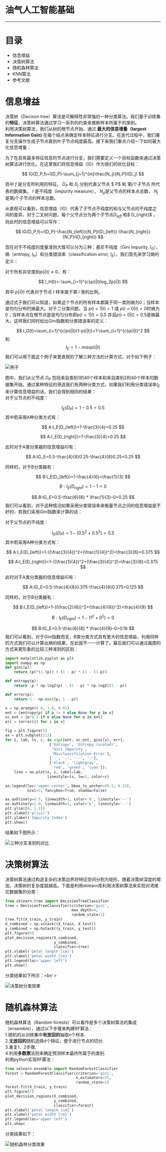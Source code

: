 # 油气人工智能基础
---
# 目录
- 信息增益<br />
- 决策树算法<br />
- 随机森林算法<br />
- KNN算法<br />
- 参考文献<br />

# 信息增益
决策树（Decison tree）算法是可解释性非常强的一种分类算法。我们基于训练集的**特征**，决策树算法通过学习一系列的约束来推断样本所属于的类别。<br />
利用决策树算法，我们从树的根节点开始，通过 **最大的信息增量（largest Information Gain)** 在每个结点来确定样本特征进行分支。在迭代过程中，我们重复分支操作生成子节点直到叶子节点纯度最高。接下来我们重点介绍一下如何最大化信息增量：<br />

为了在具有最多特征信息的节点进行分支，我们需要定义一个目标函数来通过决策树算法进行优化。在这里我们将信息增益（IG）作为我们的优化目标：

$$
IG(D_P,f)=I(D_P)-\sum_{j=1}^{m}\frac{N_j}{N_P}I(D_j)
$$

其中 $f$ 是分支所利用的特征， $D_P$ 和 $D_j$ 分别代表父节点  $ P$ 和 第$j$个子节点 所代表的数据集。 $I$ 是不纯度（impurity measure）， $N_p$是父节点的样本点总数， $N_j$ 是第$j$个子节点的样本总数。<br />

从直观可以看到，信息增益（IG）代表了子节点不纯度的和与父节点的不纯度之间的差异。对于二叉树问题，每个父节点分为两个子节点$D_{left}$ 和$ D_{right}$ ，则此时的信息增益可以写作：<br />

$$
IG(D_P,f)=I(D_P)-\frac{N_{left}}{N_P}I(D_{left})-\frac{N_{right}}{N_P}I(D_{right})
$$

现在对于不纯度的度量准则大致可以分为三种：基尼不纯度（Gini impurity, $I_G$）、熵（entropy, $I_H$）和分类错误率（classification error, $I_E$）。我们首先来学习熵的定义：<br />

对于所有非空类别$p(i|t) \not = 0$，有：

$$
I_H(t)=-\sum_{i=1}^{c}p(i|t)log_2p(i|t)
$$

其中 $p(i|t)$ 代表对于节点 $t$ 样本属于第 $i$ 类的比例。<br />

通过式子我们可以知道，如果这个节点的所有样本都属于同一类则熵为0；当样本是均匀分布时熵最大。对于二分类问题，当 $p(i=1|t)=1$ 或 $p(i=0|t)=0$时熵为0；当样本点在根节点是是均匀分布即$p(i=1|t)=0.5$ 并且$p(i=0|t)=0.5$是熵最大。这样我们同时给出$Gini$指数和分类错误率的定义：

$$
I_G(t)=\sum_{i=1}^{c}p(i|t)(1-p(i|t))=1-\sum_{i=1}^{c}p(i|t)^2
$$
和
$$
I_E=1-max{p(i|t)}
$$
我们可以用下面这个例子来更直观的了解三种方法的计算方式，对于如下例子：<br />

![例子](D:\付楷涵\汉堡的学习日记\Python机器学习(第2版)\第3章\6.png)

图中，我们从父节点 $D_P$ 包括来自类别1的40个样本和来自类别2的40个样本的数据集开始。通过某种特征的筛选我们有两种分类方式，如果我们利用分类错误率$I_E$ 来计算信息增益的话，我们会得到相同的结果：<br />
对于父节点的不纯度：

$$
I_E(D_P)=1-0.5=0.5
$$
其中若采用A种分类方式有：

$$
A:I_E(D_{left})=1-\frac{3}{4}=0.25
$$

$$
A:I_E(D_{right})=1-\frac{3}{4}=0.25
$$

此时对于A类分类器的信息增益$IG$有：

$$
A:IG_E=0.5-\frac{4}{8}0.25-\frac{4}{8}0.25=0.25
$$

同样的，对于B分类器有：

$$
B:I_E(D_{left})=1-\frac{4}{6}=\frac{1}{3}
$$

$$
B:I_E(D_{right})=1-1=0
$$

$$
B:IG_E=0.5-\frac{6}{8} * \frac{1}{3}-0=0.25
$$
我们可以看到，对于这种情况如果采用分类错误率来衡量节点之间的信息增益是不好的，若我们采用$Gini$指数来计算的话：

对于父节点的不纯度：

$$
I_G(D_P)=1-(0.5^2+0.5^2)=0.5
$$
其中若采用A种分类方式有：

$$
A:I_E(D_{left})=1-((\frac{3}{4})^2+(\frac{1}{4})^2)=\frac{3}{8}=0.375
$$

$$
A:I_E(D_{right})=1-((\frac{1}{4})^2+(\frac{3}{4})^2)=\frac{3}{8}=0.375
$$

此时对于A类分类器的信息增益$IG$有：

$$
A:IG_E=0.5-\frac{4}{8}0.375-\frac{4}{8}0.375=0.125
$$

同样的，对于B分类器有：

$$
B:I_E(D_{left})=1-((\frac{2}{6})^2+(\frac{4}{6})^2)=\frac{4}{9}
$$

$$
B:I_E(D_{right})=1-(1^2+0^2)=0
$$

$$
B:IG_E=0.5-\frac{6}{8} * \frac{4}{9}-0=0.16
$$
我们可以看到，对于$Gini$指数而言，B类分类方式具有更大的信息增益，利用同样的方式我们可以计算出熵的结果，在此就不一一计算了。最后我们可以通过画图的方式来更形象的比较三种准则的区别：<br />

```python
import matplotlib.pyplot as plt
import numpy as np
def gini(p):
    return (p)*(1-(p)) + (1 - p) * (1 - (1-p))

def entropy(p):
    return -p * np.log2(p) - (1 - p) * np.log2((1 - p))

def error(p):
    return 1 - np.max([p, 1 - p])

x = np.arange(0.0, 1.0, 0.01)
ent = [entropy(p) if p != 0 else None for p in x]
sc_ent = [e*0.5 if e else None for e in ent]
err = [error(i) for i in x]

fig = plt.figure(5)
ax = plt.subplot(111)
for i, lab, ls, c, in zip([ent, sc_ent, gini(x), err],
                    ['Entropy', 'Entropy (scaled)',
                     'Gini Impurity',
                     'Misclassification Error'],
                    ['-', '-', '--', '-'],
                    ['black', 'lightgray',
                     'red', 'green', 'cyan']):
    line = ax.plot(x, i, label=lab,
                   linestyle=ls, lw=2, color=c)
    
ax.legend(loc='upper center', bbox_to_anchor=(0.5, 0.15),
          ncol=5, fancybox=True, shadow=False)

ax.axhline(y=0.5, linewidth=1, color='k', linestyle='--')
ax.axhline(y=1.0, linewidth=1, color='k', linestyle='--')
plt.ylim([0, 1.1])
plt.xlabel('p(i=1)')
plt.ylabel('Impurity Index')
plt.show()
```
结果如下图所示：<br />

![三种分支准则的对比](D:\付楷涵\汉堡的学习日记\Python机器学习(第2版)\第3章\1.png)
# 决策树算法
决策树算法通过构造复杂的决策边界将特征空间分割为矩形，随着决策树深度的增加，决策树的复杂度就越高。下面是利用sklearn库利用决策树算法来实现对鸢尾花数据集的分类：<br />

```python
from sklearn.tree import DecisionTreeClassifier
tree = DecisionTreeClassifier(criterion='gini',
                              max_depth=4,
                              random_state=1)
tree.fit(X_train, y_train)
X_combined = np.vstack((X_train, X_test))
y_combined = np.hstack((y_train, y_test))
plt.figure(6)
plot_decision_regions(X_combined,
                      y_combined, 
                      classifier=tree)
plt.xlabel('petal length [cm]')
plt.xlabel('petal width [cm]')
plt.legend(loc='upper left')
plt.show()
```
分类结果如下所示：<br/ >

![决策树分类效果](D:\付楷涵\汉堡的学习日记\Python机器学习(第2版)\第3章\2.png)
# 随机森林算法
随机森林算法（Random forests）可以看作是多个决策树算法的集成（ensemble），通过以下步骤来构建RF算法：<br />
1.随机的从训练集中**有放回的**抽取n个样本.<br />
2.**无放回的**随机选择d个特征，便于进行节点的切分.<br />
3.重复1、2步骤.<br />
4.利用**多数票**法则来确定预测样本最终所属于的类别.<br />
利用python实现RF算法：<br />
```python
from sklearn.ensemble import RandomForestClassifier
forest = RandomForestClassifier(criterion='gini',
                                n_estimators=25,
                                random_state=1)
forest.fit(X_train, y_train)
plt.figure(7)
plot_decision_regions(X_combined,
                      y_combined, 
                      classifier=forest)
plt.xlabel('petal length [cm]')
plt.xlabel('petal width [cm]')
plt.legend(loc='upper left')
plt.show(
```
分类结果如下：<br />

![随机森林分类效果](D:\付楷涵\汉堡的学习日记\Python机器学习(第2版)\第3章\3.png)
